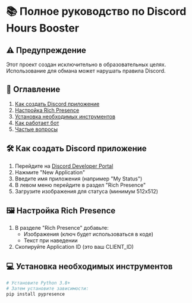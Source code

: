 # 📚 Полное руководство по Discord Hours Booster

## ⚠️ Предупреждение
Этот проект создан исключительно в образовательных целях. Использование для обмана может нарушать правила Discord.

## 📌 Оглавление
1. [Как создать Discord приложение](#-как-создать-discord-приложение)
2. [Настройка Rich Presence](#-настройка-rich-presence)
3. [Установка необходимых инструментов](#-установка-необходимых-инструментов)
4. [Как работает бот](#-как-работает-бот)
5. [Частые вопросы](#-частые-вопросы)

## 🛠️ Как создать Discord приложение
1. Перейдите на [Discord Developer Portal](https://discord.com/developers/applications)
2. Нажмите "New Application"
3. Введите имя приложения (например "My Status")
4. В левом меню перейдите в раздел "Rich Presence"
5. Загрузите изображения для статуса (минимум 512x512)

## 🖼️ Настройка Rich Presence
1. В разделе "Rich Presence" добавьте:
   - Изображения (ключ будет использоваться в коде)
   - Текст при наведении
2. Скопируйте Application ID (это ваш CLIENT_ID)

## 💻 Установка необходимых инструментов
```bash
# Установите Python 3.8+
# Затем установите зависимости:
pip install pypresence
